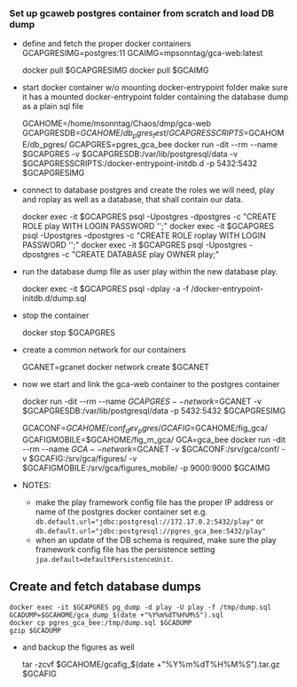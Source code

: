 ### Set up gcaweb postgres container from scratch and load DB dump

- define and fetch the proper docker containers
    GCAPGRESIMG=postgres:11
    GCAIMG=mpsonntag/gca-web:latest

    docker pull $GCAPGRESIMG
    docker pull $GCAIMG

- start docker container w/o mounting docker-entrypoint folder
  make sure it has a mounted docker-entrypoint folder containing the database dump as a plain sql file

    GCAHOME=/home/msonntag/Chaos/dmp/gca-web
    GCAPGRESDB=$GCAHOME/db_pgres_test/
    GCAPGRESSCRIPTS=$GCAHOME/db_pgres/
    GCAPGRES=pgres_gca_bee
    docker run -dit --rm --name $GCAPGRES -v $GCAPGRESDB:/var/lib/postgresql/data -v $GCAPGRESSCRIPTS:/docker-entrypoint-initdb.d -p 5432:5432 $GCAPGRESIMG

- connect to database postgres and create the roles we will need, play and roplay as well as a database,
  that shall contain our data.

    docker exec -it $GCAPGRES psql -Upostgres -dpostgres -c "CREATE ROLE play WITH LOGIN PASSWORD '';"
    docker exec -it $GCAPGRES psql -Upostgres -dpostgres -c "CREATE ROLE roplay WITH LOGIN PASSWORD '';"
    docker exec -it $GCAPGRES psql -Upostgres -dpostgres -c "CREATE DATABASE play OWNER play;"

- run the database dump file as user play within the new database play.

    docker exec -it $GCAPGRES psql -dplay -a -f /docker-entrypoint-initdb.d/dump.sql

- stop the container

    docker stop $GCAPGRES

- create a common network for our containers

    GCANET=gcanet
    docker network create $GCANET

- now we start and link the gca-web container to the postgres container

    docker run -dit --rm --name $GCAPGRES --network=$GCANET -v $GCAPGRESDB:/var/lib/postgresql/data -p 5432:5432 $GCAPGRESIMG

    GCACONF=$GCAHOME/conf_dev_pgres/
    GCAFIG=$GCAHOME/fig_gca/
    GCAFIGMOBILE=$GCAHOME/fig_m_gca/
    GCA=gca_bee
    docker run -dit --rm --name $GCA --network=$GCANET -v $GCACONF:/srv/gca/conf/ -v $GCAFIG:/srv/gca/figures/ -v $GCAFIGMOBILE:/srv/gca/figures_mobile/ -p 9000:9000 $GCAIMG

- NOTES:
    - make the play framework config file has the proper IP address or name of the postgres docker container set
        e.g. `db.default.url="jdbc:postgresql://172.17.0.2:5432/play"`
        or  `db.default.url="jdbc:postgresql://pgres_gca_bee:5432/play"`
    - when an update of the DB schema is required, make sure the play framework config file 
        has the persistence setting `jpa.default=defaultPersistenceUnit`.

## Create and fetch database dumps

    docker exec -it $GCAPGRES pg_dump -d play -U play -f /tmp/dump.sql
    GCADUMP=$GCAHOME/gca_dump_$(date +"%Y%m%dT%H%M%S").sql
    docker cp pgres_gca_bee:/tmp/dump.sql $GCADUMP
    gzip $GCADUMP

- and backup the figures as well

    tar -zcvf $GCAHOME/gcafig_$(date +"%Y%m%dT%H%M%S").tar.gz $GCAFIG
